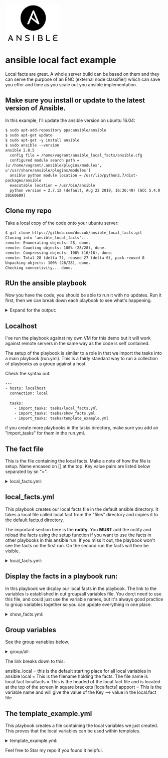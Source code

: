 ![Alt text](images/Ansible-logo1.png?raw=true)

# ansible local fact example
Local facts are great. A whole server build can be based on them and they can serve the purpose of an ENC (external node classifier) which can save you effor and time as you scale out you ansible implementation.

## Make sure you install or update to the latest version of Ansible.
In this example, I'll update the ansible version on ubuntu 16.04:

````
$ sudo apt-add-repository ppa:ansible/ansible
$ sudo apt-get update
$ sudo apt-get -y install ansible
$ sudo ansible --version
ansible 2.8.5
  config file = /home/vagrant/ansible_local_facts/ansible.cfg
  configured module search path = [u'/home/vagrant/.ansible/plugins/modules', u'/usr/share/ansible/plugins/modules']
  ansible python module location = /usr/lib/python2.7/dist-packages/ansible
  executable location = /usr/bin/ansible
  python version = 2.7.12 (default, Aug 22 2019, 16:36:40) [GCC 5.4.0 20160609]

````
## Clone my repo
Take a local copy of the code onto your ubuntu server:

````
$ git clone https://github.com/dmccuk/ansible_local_facts.git
Cloning into 'ansible_local_facts'...
remote: Enumerating objects: 28, done.
remote: Counting objects: 100% (28/28), done.
remote: Compressing objects: 100% (16/16), done.
remote: Total 28 (delta 7), reused 27 (delta 6), pack-reused 0
Unpacking objects: 100% (28/28), done.
Checking connectivity... done.
````

## RUn the ansible playbook
Now you have the code, you should be able to run it with no updates. Run it first, then we can break down each playbook to see what's happening.

<details>
 <summary>Expand for the output:</summary>
  <p>

````
$ sudo ansible-playbook -i localhost run.yml
 [WARNING]: Unable to parse /home/vagrant/ansible_local_facts/localhost as an inventory source

 [WARNING]: No inventory was parsed, only implicit localhost is available

 [WARNING]: provided hosts list is empty, only localhost is available. Note that the implicit localhost does not match 'all'


PLAY [localhost] *********************************************************************************************************************

TASK [Gathering Facts] ***************************************************************************************************************
ok: [localhost]

TASK [Create custom fact directory] **************************************************************************************************
ok: [localhost]

TASK [Insert custom fact file] *******************************************************************************************************
ok: [localhost]

TASK [local facts] *******************************************************************************************************************
ok: [localhost] => {
    "ansible_local": {
        "local": {
            "localfacts": {
                "appport": "9090",
                "environment": "production",
                "owner": "systems",
                "role": "webserver"
            }
        }
    }
}

TASK [reload facts] ******************************************************************************************************************
ok: [localhost]

TASK [print app port] ****************************************************************************************************************
ok: [localhost] => {
    "msg": "your application port is 9090"
}

TASK [print environment] *************************************************************************************************************
ok: [localhost] => {
    "msg": "your environment is production"
}

TASK [print role] ********************************************************************************************************************
ok: [localhost] => {
    "msg": "your role is webserver"
}

TASK [template] **********************************************************************************************************************
ok: [localhost]

PLAY RECAP ***************************************************************************************************************************
localhost                  : ok=9    changed=0    unreachable=0    failed=0    skipped=0    rescued=0    ignored=0
````
</p></details>


## Localhost
I've run the playbook against my own VM for this demo but it will work against remote servers in the same way as the code is self contained.

The setup of the playbook is similar to a role in that we import the tasks into a main playbook (run.yml). This is a fairly standard way to run a collection of playbooks as a group against a host.

Check the syntax out:

````
---
- hosts: localhost
  connection: local

  tasks:
    - import_tasks: tasks/local_facts.yml
    - import_tasks: tasks/show_facts.yml
    - import_tasks: tasks/template_example.yml
````

if you create more playbooks in the tasks directory, make sure you add an "import_tasks" for them in the run.yml.

## The fact file
This is the file containing the local facts. Make a note of how the file is setup. Name encased on [] at the top. Key value pairs are listed below separated by sn "=".

<details>
 <summary>local_facts.yml:</summary>
  <p>

````
[localfacts]
role= webserver
environment= production
owner= systems
appport= 9090
````

</p></details>

## local_facts.yml
This playbook creates our local facts file in the default ansible directory. It takes a local file called local.fact from the "files" directory and copies it to the default facts.d directory.

The important section here is the <b>notify</b>. You <b>MUST</b> add the notify and reload the facts using the setup function if you want to use the facts in other playbooks in this ansible run. If you miss it out, the playbook won't see the facts on the first run. On the second run the facts will then be visible.

<details>
 <summary>local_facts.yml:</summary>
  <p>

````
---
- name: "Create custom fact directory"
  file:
    path: "/etc/ansible/facts.d"
    state: "directory"
    mode: 0766

- name: "Insert custom fact file"
  copy:
    src: files/local.fact
    dest: /etc/ansible/facts.d/local.fact
    mode: 0644

- name: local facts
  debug: var=ansible_local
  notify:
  - reload facts

- name: reload facts
  setup: filter=ansible_local
````

</p></details>

## Display the facts in a playbook run:
In this playbook we display our local facts in the playbook. The link to the variables is established in out group/all variables file. You don;t need to use this file, and could just use the variable names, but it's always good practice to group variables together so you can update everything in one place.

<details>
 <summary>show_facts.yml:</summary>
  <p>

````
---
- name: print app port
  debug: msg="your application port is {{ list_appport }}"
- name: print environment
  debug: msg="your environment is {{ list_environment }}"
- name: print role
  debug: msg="your role is {{ list_role }}"
````

</p></details>

## Group variables
See the group variables below.

<details>
 <summary>group/all:</summary>
  <p>

````
---

list_appport: "{{ ansible_local.local.localfacts.appport }}"
list_environment:  "{{ ansible_local.local.localfacts.environment }}"
list_role:  "{{ ansible_local.local.localfacts.role }}"
````

</p></details>

The link breaks down to this:

ansible_local = this is the default starting place for all local variables in ansible
local = This is the filename holding the facts. The file name is local.fact
localfacts = This is the headed of the local.fact file and is located at the top of the screen in square brackets [localfacts]
appport = This is the variable name and will give the value of the Key --> value in the local.fact file

## The template_example.yml
This playbook creates a file containing the local variables we just created. This proves that the local variables can be used within templates.

<details>
 <summary>template_example.yml:</summary>
  <p>

````
---

- template:
    src: ~/ansible_local_facts/templates/ansible_local_vars.j2
    dest: /tmp/local_ansible_variables
````

</p></details>

Feel free to Star my repo if you found it helpful.
